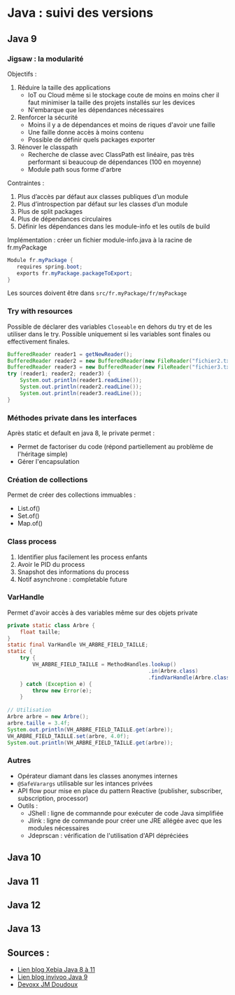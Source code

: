 # Java : suivi des versions

## Java 9

### Jigsaw : la modularité

Objectifs : 
1. Réduire la taille des applications
    * IoT ou Cloud même si le stockage coute de moins en moins cher il faut minimiser la taille des projets installés sur les devices
    * N'embarque que les dépendances nécessaires
2. Renforcer la sécurité 
    * Moins il y a de dépendances et moins de riques d'avoir une faille
    * Une faille donne accès à moins contenu
    * Possible de définir quels packages exporter
3. Rénover le classpath 
    * Recherche de classe avec ClassPath est linéaire, pas très performant si beaucoup de dépendances (100 en moyenne)
    * Module path sous forme d'arbre

Contraintes :
1. Plus d’accès par défaut aux classes publiques d’un module	
2. Plus d’introspection par défaut sur les classes d’un module	
3. Plus de split packages	
4. Plus de dépendances circulaires	
5. Définir les dépendances dans les module-info et les outils de build	

Implémentation : créer un fichier module-info.java à la racine de fr.myPackage

```java
Module fr.myPackage {
   requires spring.boot;
   exports fr.myPackage.packageToExport;
}
```

Les sources doivent être dans `src/fr.myPackage/fr/myPackage`

### Try with resources

Possible de déclarer des variables `Closeable` en dehors du try et de les utiliser dans le try. Possible uniquement si les variables sont finales ou effectivement finales.

```java
BufferedReader reader1 = getNewReader();
BufferedReader reader2 = new BufferedReader(new FileReader("fichier2.txt"));
BufferedReader reader3 = new BufferedReader(new FileReader("fichier3.txt"));
try (reader1; reader2; reader3) {
    System.out.println(reader1.readLine());
    System.out.println(reader2.readLine());
    System.out.println(reader3.readLine());
}
```

### Méthodes private dans les interfaces

Après static et default en java 8, le private permet : 
* Permet de factoriser du code (répond partiellement au problème de l'héritage simple)
* Gérer l'encapsulation

### Création de collections

Permet de créer des collections immuables :
* List.of()
* Set.of()
* Map.of()

### Class process

1. Identifier plus facilement les process enfants
2. Avoir le PID du process
3. Snapshot des informations du process
4. Notif asynchrone : completable future

### VarHandle 

Permet d'avoir accès à des variables même sur des objets private 

```java
private static class Arbre {
    float taille;
}
static final VarHandle VH_ARBRE_FIELD_TAILLE;
static {
    try {
        VH_ARBRE_FIELD_TAILLE = MethodHandles.lookup()
                                             .in(Arbre.class)
                                             .findVarHandle(Arbre.class, "taille", float.class);
    } catch (Exception e) {
        throw new Error(e);
    }
    
// Utilisation
Arbre arbre = new Arbre();
arbre.taille = 3.4f;
System.out.println(VH_ARBRE_FIELD_TAILLE.get(arbre));
VH_ARBRE_FIELD_TAILLE.set(arbre, 4.0f);
System.out.println(VH_ARBRE_FIELD_TAILLE.get(arbre));
```

### Autres

* Opérateur diamant dans les classes anonymes internes
* `@SafeVarargs` utilisable sur les intances privées
* API flow pour mise en place du pattern Reactive (publisher, subscriber, subscription, processor)
* Outils : 
    * JShell : ligne de commannde pour exécuter de code Java simplifiée
    * Jlink : ligne de commande pour créer une JRE allégée avec que les modules nécessaires
    * Jdeprscan : vérification de l'utilisation d'API dépréciées
    

## Java 10

## Java 11

## Java 12

## Java 13

## Sources : 

* [Lien blog Xebia Java 8 à 11][1]
* [Lien blog invivoo Java 9][2]
* [Devoxx JM Doudoux][3]

[1]: https://blog.xebia.fr/2018/09/25/de-java-8-a-11-nouveautes-et-conseils-pour-migrer/
[2]: https://blog.invivoo.com/java-9-les-nouveautes/
[3]: https://www.youtube.com/watch?v=dYubeLiObqY